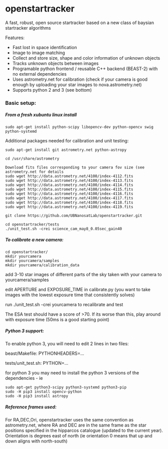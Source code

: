 # openstartracker
A fast, robust, open source startracker based on a new class of baysian startracker algorithms

Features:

* Fast lost in space identification
* Image to image matching
* Collect and store size, shape and color information of unknown objects
* Tracks unknown objects between images
* Programable python frontend / reusable C++ backend (BEAST-2) with no external dependencies 
* Uses astrometry.net for calibration (check if your camera is good enough by uploading your star images to nova.astrometry.net)
* Supports python 2 and 3 (see bottom)

### Basic setup:


##### From a fresh xubuntu linux install
```
sudo apt-get install python-scipy libopencv-dev python-opencv swig python-systemd
```

Additional packages needed for calibration and unit testing:
~~~~
sudo apt-get install git astrometry.net python-astropy

cd /usr/share/astrometry

Download fits files corresponding to your camera fov size (see astrometry.net for details
sudo wget http://data.astrometry.net/4100/index-4112.fits
sudo wget http://data.astrometry.net/4100/index-4113.fits
sudo wget http://data.astrometry.net/4100/index-4114.fits
sudo wget http://data.astrometry.net/4100/index-4115.fits
sudo wget http://data.astrometry.net/4100/index-4116.fits
sudo wget http://data.astrometry.net/4100/index-4117.fits
sudo wget http://data.astrometry.net/4100/index-4118.fits
sudo wget http://data.astrometry.net/4100/index-4119.fits

git clone https://github.com/UBNanosatLab/openstartracker.git

cd openstartracker/tests
./unit_test.sh -crei science_cam_may8_0.05sec_gain40

~~~~
##### To calibrate a new camera:
~~~~
cd openstartracker/
mkdir yourcamera
mkdir yourcamera/samples
mkdir yourcamera/calibration_data
~~~~
add 3-10 star images of different parts of the sky taken with your camera to yourcamera/samples

edit APERTURE and EXPOSURE_TIME in calibrate.py (you want to take images with the lowest exposure time that consistently solves)


run ./unit_test.sh -crei yourcamera to recalibrate and test

The ESA test should have a score of >70. If its worse than this, play around with exposure time (50ms is a good starting point)

##### Python 3 support:

To enable python 3, you will need to edit 2 lines in two files:

beast/Makefile: PYTHONHEADERS=... 

tests/unit_test.sh: PYTHON=...

for python 3 you may need to install the python 3 versions of the dependencies - ie

~~~~
sudo apt-get python3-scipy python3-systemd python3-pip
sudo -H pip3 install opencv-python
sudo -H pip3 install astropy
~~~~

##### Reference frames used:

For RA,DEC,Ori, openstartracker uses the same convention as astrometry.net, where RA and DEC are in the same frame as the star positions specified in the hipparcos catalogue (updated to the current year). Orientation is degrees east of north (ie orientation 0 means that up and down aligns with north-south)

